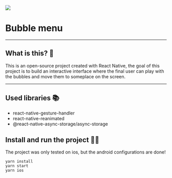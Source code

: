 ![](https://media0.giphy.com/media/I9Fhdj7aMggzsXlCDi/giphy.gif?cid=790b7611b026257ce4f602030445521fbc46c2042e776a52&rid=giphy.gif&ct=g)

<h1>Bubble menu</h1>
<hr />

<h2>What is this? 🧐</h2>

This is an open-source project created with React Native,
the goal of this project is to build an interactive interface
where the final user can play with the bubbles and move them to
someplace on the screen.

<hr>

## Used libraries 📚

- react-native-gesture-handler
- react-native-reanimated
- @react-native-async-storage/async-storage

## Install and run the project 🏃🏻
The project was only tested on ios, but the android configurations are done!

```
yarn install
yarn start
yarn ios
```


